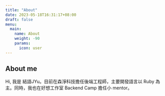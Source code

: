 ```yaml
---
title: "About"
date: 2023-05-18T16:31:17+08:00
draft: false
menu:
  main:
    name: About
    weight: -90
    params:
      icon: user
---
```


## About me

Hi, 我是 結語JYu。目前在森淨科技擔任後端工程師，主要開發語言以 Ruby 為主。同時，我也在好想工作室 Backend Camp 擔任小 mentor。